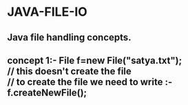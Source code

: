 # JAVA-FILE-IO
Java file handling concepts.
----------------------------------------
concept 1:-
File f=new File("satya.txt");  
// this doesn't create the file  
// to create the file we need to write :-  
f.createNewFile();
-----------------------------------------
